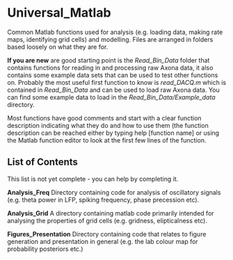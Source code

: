 # Universal_Matlab
Common Matlab functions used for analysis (e.g. loading data, making rate maps, identifying grid cells) and modelling. Files are arranged in folders based loosely on what they are for.

**If you are new** are good starting point is the *Read_Bin_Data* folder that contains functions for reading in and processing raw Axona data, it also contains some example data sets that can be used to test other functions on. Probably the most useful first function to know is *read_DACQ.m* which is contained in *Read_Bin_Data* and can be used to load raw Axona data. You can find some example data to load in the *Read_Bin_Data/Example_data* directory.

Most functions have good comments and start with a clear function description indicating what they do and how to use them (the function description can be reached either by typing help [function name] or using the Matlab function editor to look at the first few lines of the function.

## List of Contents ##
This list is not yet complete - you can help by completing it.

**Analysis_Freq** Directory containing code for analysis of oscillatory signals (e.g. theta power in LFP, spiking frequency, phase precession etc).

**Analysis_Grid** A directory containing matlab code primarily intended for analysing the properties of grid cells (e.g. gridness, elipticalness etc).

**Figures_Presentation** Directory containing code that relates to figure generation and presentation in general (e.g. the lab colour map for probability posteriors etc.)

